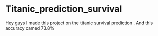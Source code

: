# Titanic_prediction_survival
Hey guys I made this project on the titanic survival prediction . And this accuracy camed 73.8% 
